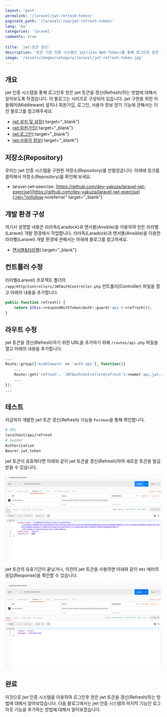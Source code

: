 ```yaml
---
layout: 'post'
permalink: '/laravel/jwt-refresh-token/'
paginate_path: '/laravel/:num/jwt-refresh-token/'
lang: 'ko'
categories: 'laravel'
comments: true

title: 'jwt:토큰 갱신'
description: '토큰 기반 인증 시스템인 jwt(Json Web Token)를 통해 로그인후 얻은 jwt 토큰을 갱신(Refresh)하는 기능을 추가해 보자.'
image: '/assets/images/category/laravel/jwt-refresh-token.jpg'
---
```



## 개요
jwt 인증 시스템을 통해 로그인후 얻은 jwt 토큰을 갱신(Refresh)하는 방법에 대해서 알아보도록 하겠습니다. 이 블로그는 시리즈로 구성되어 있습니다. jwt 구현을 위한 미들웨어(Middleware) 설치나 회원가입, 로그인, 사용자 정보 얻기 기능에 관해서는 이전 블로그를 참고해주세요.

- [jwt 설치 및 설정]({{site.url}}/{{page.categories}}/jwt/){:target="_blank"}
- [jwt:회원가입]({{site.url}}/{{page.categories}}/jwt-signup){:target="_blank"}
- [jwt:로그인]({{site.url}}/{{page.categories}}/jwt-signin){:target="_blank"}
- [jwt:사용자 정보]({{site.url}}/{{page.categories}}/jwt-user-info){:target="_blank"}

## 저장소(Repository)
우리는 jwt 인증 시스템을 구현한 저장소(Repository)를 만들었습니다. 아래에 링크를 클릭해서 저장소(Repository)를 확인해 보세요.

- laravel-jwt-exercise: [https://github.com/dev-yakuza/laravel-jwt-exercise](https://github.com/dev-yakuza/laravel-jwt-exercise){:rel="nofollow noreferrer" target="_blank"}

## 개발 환경 구성
여기서 설명할 내용은 라라독(Laradock)과 앤서블(Ansible)을 이용하여 만든 라라벨(Laravel) 개발 환경에서 작업합니다. 라라독(Laradock)과 앤서블(Ansible)을 이용한 라라벨(Laravel) 개발 환경에 관해서는 아래에 블로그를 참고하세요.

- [앤서블&라라벨]({{site.url}}/environment/ansible-laravel/){:target="_blank"}

## 컨트롤러 수정
라라벨(Laravel) 프로젝트 폴더의 ```/app/Http/Controllers/JWTAuthController.php``` 컨트롤러(Controller) 파일을 열고 아래의 내용을 추가합니다.

```php
public function refresh() {
    return $this->respondWithToken(Auth::guard('api')->refresh());
}
```

## 라우트 수정
jwt 토큰을 갱신(Refresh)하기 위한 URL을 추가하기 위해 ```/routes/api.php``` 파일을 열고 아래의 내용을 추가합니다.

```php
...
Route::group(['middleware' => 'auth:api'], function(){
    ...
    Route::get('refresh', 'JWTAuthController@refresh')->name('api.jwt.refresh');
    ...
});
...
```

## 테스트
지금까지 개발한 jwt 토큰 갱신(Refresh) 기능을 ```Postman```을 통해 확인합니다.

```bash
# URL
localhost/api/refresh
# header
Authorization
Bearer jwt_token
```

jwt 토큰이 유효하다면 아래와 같이 jwt 토큰을 갱신(Refresh)하여 새로운 토큰을 발급받을 수 있습니다.

![refresh token](/assets/images/category/laravel/jwt-refresh-token/refresh_token.png)

jwt 토큰의 유효기간이 끝났거나, 이전의 jwt 토큰을 사용하면 아래와 같이 ```401``` 에러의 응답(Response)을 확인할 수 있습니다.

![fail to refresh token](/assets/images/category/laravel/jwt-refresh-token/fail_to_refresh_token.png)

## 완료
이것으로 jwt 인증 시스템을 이용하여 로그인후 얻은 jwt 토큰을 갱신(Refresh)하는 방법에 대해서 알아보았습니다. 다음 블로그에서는 jwt 인증 시스템의 마지막 기능인 로그아웃 기능을 추가하는 방법에 대해서 알아보겠습니다.
